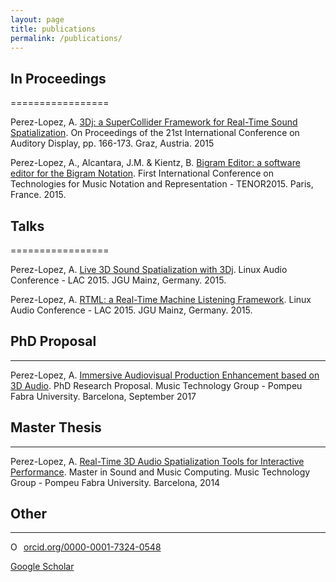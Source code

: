 ```yaml
---
layout: page
title: publications
permalink: /publications/
---
```


## In Proceedings
=================

Perez-Lopez, A.
[3Dj: a SuperCollider Framework for Real-Time Sound Spatialization](http://doi.org/10.5281/zenodo.1188323).
On Proceedings of the 21st International Conference on Auditory Display, pp. 166-173.
Graz, Austria. 2015


Perez-Lopez, A., Alcantara, J.M. & Kientz, B.
[Bigram Editor: a software editor for the Bigram Notation](https://zenodo.org/record/923759).
First International Conference on Technologies for Music Notation and Representation - TENOR2015.
Paris, France. 2015.

## Talks
=================

Perez-Lopez, A.
[Live 3D Sound Spatialization with 3Dj](http://lac.linuxaudio.org/2015/video.php?id=6).
Linux Audio Conference - LAC 2015.
JGU Mainz, Germany. 2015.

Perez-Lopez, A.
[RTML: a Real-Time Machine Listening Framework](http://lac.linuxaudio.org/2015/video.php?id=4).
Linux Audio Conference - LAC 2015.
JGU Mainz, Germany. 2015.

## PhD Proposal
---------------

Perez-Lopez, A.
[Immersive Audiovisual Production Enhancement based on 3D Audio](https://zenodo.org/record/1188325).
PhD Research Proposal.
Music Technology Group - Pompeu Fabra University.
Barcelona, September 2017

## Master Thesis
****************

Perez-Lopez, A.
[Real-Time 3D Audio Spatialization Tools for Interactive Performance](https://zenodo.org/record/1188321).
Master in Sound and Music Computing.
Music Technology Group - Pompeu Fabra University.
Barcelona, 2014

## Other
*****************

<a href="https://orcid.org/0000-0001-7324-0548" target="orcid.widget" rel="noopener noreferrer" style="vertical-align:top;"><img src="https://orcid.org/sites/default/files/images/orcid_16x16.png" style="width:1em;margin-right:.5em;" alt="ORCID iD icon">orcid.org/0000-0001-7324-0548</a>

[Google Scholar](https://scholar.google.es/citations?user=e-s-24YAAAAJ&hl)
